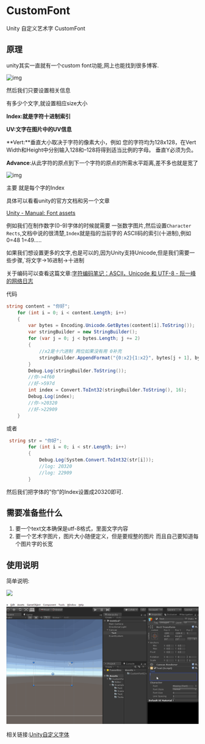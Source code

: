 # CustomFont

Unity 自定义艺术字 CustomFont

## 原理

  unity其实一直就有一个custom font功能,网上也能找到很多博客.

![img](https://img-blog.csdnimg.cn/20200528204821865.jpg?x-oss-process=image/watermark,type_ZmFuZ3poZW5naGVpdGk,shadow_10,text_aHR0cHM6Ly9ibG9nLmNzZG4ubmV0L0syMDEzMjAxNA==,size_16,color_FFFFFF,t_70)

然后我们只要设置相关信息

有多少个文字,就设置相应size大小

**Index:就是字符十进制索引**

**UV:文字在图片中的UV信息**

**Vert:**垂直大小取决于字符的像素大小，例如 您的字符均为128x128，在Vert Width和Height中分别输入128和–128将得到适当比例的字母。 垂直Y必须为负。

**Advance**:从此字符的原点到下一个字符的原点的所需水平距离,差不多也就是宽了

![img](https://img-blog.csdnimg.cn/20200528204940136.jpg?x-oss-process=image/watermark,type_ZmFuZ3poZW5naGVpdGk,shadow_10,text_aHR0cHM6Ly9ibG9nLmNzZG4ubmV0L0syMDEzMjAxNA==,size_16,color_FFFFFF,t_70)

主要 就是每个字的Index

具体可以看看unity的官方文档和另一个文章

[Unity - Manual: Font assets](https://docs.unity3d.com/Manual/class-Font.html)

例如我们在制作数字(0-9)字体的时候就需要 一张数字图片,然后设置`Character Rects`,文档中说的很清楚,`Index`就是指的当前字的 ASCII码的索引(十进制),例如0=48 1=49…..

如果我们想设置更多的文字,也是可以的,因为Unity支持Unicode,但是我们需要一些步骤,`将文字->16进制->十进制

关于编码可以查看这篇文章:[字符编码笔记：ASCII，Unicode 和 UTF-8 - 阮一峰的网络日志](http://www.ruanyifeng.com/blog/2007/10/ascii_unicode_and_utf-8.html)

代码

```cs
string content = "你好";
    for (int i = 0; i < content.Length; i++)
    {
        var bytes = Encoding.Unicode.GetBytes(content[i].ToString());
        var stringBuilder = new StringBuilder();
        for (var j = 0; j < bytes.Length; j += 2)
        {
            //x2是十六进制 两位如果没有用 0补充
            stringBuilder.AppendFormat("{0:x2}{1:x2}", bytes[j + 1], bytes[j]);
        }
        Debug.Log(stringBuilder.ToString());
        //你->4f60
        //好->597d
        int index = Convert.ToInt32(stringBuilder.ToString(), 16);
        Debug.Log(index);
        //你->20320
        //好->22909
    }
```

或者

```cs
 string str = "你好";
        for (int i = 0; i < str.Length; i++)
        {
            Debug.Log(System.Convert.ToInt32(str[i]));
            //log: 20320
            //log: 22909
        }
```

然后我们把字体的”你”的Index设置成20320即可.

## 需要准备些什么

1. 要一个text文本确保是utf-8格式，里面文字内容
2. 要一个艺术字图片，图片大小随便定义，但是要规整的图片 而且自己要知道每个图片字的长宽

使用说明
---

简单说明:



![](/Img/2018052616135844.png)

![](/Img/customfont.gif)

相关链接:[Unity自定义字体](https://blog.csdn.net/K20132014/article/details/80462509)

